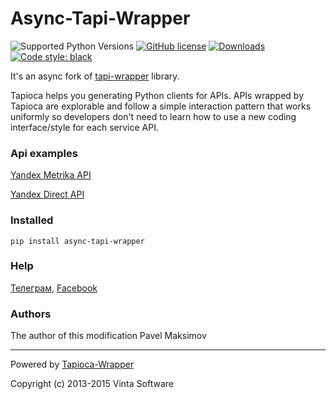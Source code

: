 # Async-Tapi-Wrapper
![Supported Python Versions](https://img.shields.io/static/v1?label=python&message=>=3.6&color=blue)
[![GitHub license](https://img.shields.io/badge/license-MIT-green.svg)](https://raw.githubusercontent.com/vintasoftware/tapioca-wrapper/master/LICENSE)
[![Downloads](https://pepy.tech/badge/tapi-wrapper)](https://pepy.tech/project/tapi-yandex-metrika)
<a href="https://github.com/psf/black"><img alt="Code style: black" src="https://img.shields.io/badge/code%20style-black-000000.svg"></a>

It's an async fork of [tapi-wrapper](https://github.com/pavelmaksimov/tapi-wrapper) library.

Tapioca helps you generating Python clients for APIs.
APIs wrapped by Tapioca are explorable and follow a simple interaction pattern that works uniformly so developers don't need to learn how to use a new coding interface/style for each service API.


### Api examples
[Yandex Metrika API](https://github.com/pavelmaksimov/tapi-yandex-metrika)

[Yandex Direct API](https://github.com/pavelmaksimov/tapi-yandex-direct)


### Installed
    pip install async-tapi-wrapper


### Help
[Телеграм](https://t.me/pavel_maksimow),
[Facebook](https://www.facebook.com/pavel.maksimow)

### Authors
The author of this modification Pavel Maksimov
___
Powered by [Tapioca-Wrapper](https://github.com/vintasoftware/tapi-wrapper)

Copyright (c) 2013-2015 Vinta Software